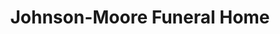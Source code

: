 ---
title: "Johnson-Moore Funeral Home"
url: /pottsboro/johnson-moore-funeral-home/
shop: funeral directors
---